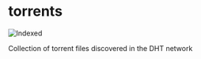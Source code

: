 torrents 
========
![Indexed](https://img.shields.io/badge/indexed-138244-blue)

Collection of torrent files discovered in the DHT network
